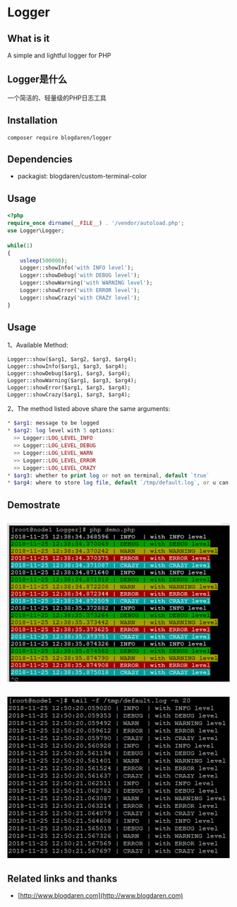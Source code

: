 # Logger

## What is it
A simple and lightful logger for PHP

## Logger是什么
一个简洁的、轻量级的PHP日志工具

## Installation
```
composer require blogdaren/logger
```

## Dependencies
* packagist: blogdaren/custom-terminal-color

## Usage

```php
<?php
require_once dirname(__FILE__) . '/vendor/autoload.php';
use Logger\Logger;

while(1)
{
    usleep(500000);
    Logger::showInfo('with INFO level');
    Logger::showDebug('with DEBUG level');
    Logger::showWarning('with WARNING level');
    Logger::showError('with ERROR level');
    Logger::showCrazy('with CRAZY level');
}
```

## Usage
1、Available Method:
```
Logger::show($arg1, $arg2, $arg3, $arg4);
Logger::showInfo($arg1, $arg3, $arg4);
Logger::showDebug($arg1, $arg3, $arg4);
Logger::showWarning($arg1, $arg3, $arg4);
Logger::showError($arg1, $arg3, $arg4);
Logger::showCrazy($arg1, $arg3, $arg4);
```
2、The method listed above share the same arguments:
```php
* $arg1: message to be logged
* $arg2: log level with 5 options: 
  >> Logger::LOG_LEVEL_INFO
  >> Logger::LOG_LEVEL_DEBUG
  >> Logger::LOG_LEVEL_WARN
  >> Logger::LOG_LEVEL_ERROR
  >> Logger::LOG_LEVEL_CRAZY
* $arg3: whether to print log or not on terminal, default `true`
* $arg4: where to store log file, default `/tmp/default.log`, or u can leave it empty then will do nothing
```

## Demostrate
![demo1](https://github.com/blogdaren/Logger/blob/master/media/demo1.png)
----
![demo2](https://github.com/blogdaren/Logger/blob/master/media/demo2.png)
----

## Related links and thanks

* [http://www.blogdaren.com](http://www.blogdaren.com)

